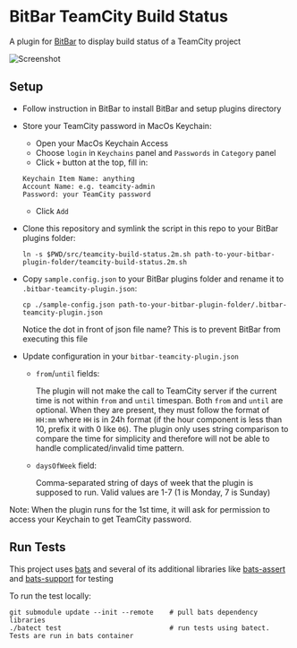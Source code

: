 # BitBar TeamCity Build Status

A plugin for [BitBar](https://github.com/matryer/bitbar) to display build status of a TeamCity project

![Screenshot](https://i.imgur.com/BJ9SNIh.png)

## Setup

- Follow instruction in BitBar to install BitBar and setup plugins directory
- Store your TeamCity password in MacOs Keychain:
    - Open your MacOs Keychain Access
    - Choose `login` in `Keychains` panel and `Passwords` in `Category` panel
    - Click `+` button at the top, fill in:
    ```
    Keychain Item Name: anything
    Account Name: e.g. teamcity-admin
    Password: your TeamCity password
    ```
    - Click `Add`

- Clone this repository and symlink the script in this repo to your BitBar plugins folder:

    ```
    ln -s $PWD/src/teamcity-build-status.2m.sh path-to-your-bitbar-plugin-folder/teamcity-build-status.2m.sh
    ```

- Copy `sample.config.json` to your BitBar plugins folder and rename it to `.bitbar-teamcity-plugin.json`:

    ```
    cp ./sample-config.json path-to-your-bitbar-plugin-folder/.bitbar-teamcity-plugin.json
    ```

    Notice the dot in front of json file name? This is to prevent BitBar from executing this file

- Update configuration in your `bitbar-teamcity-plugin.json`

    - `from`/`until` fields:

        The plugin will not make the call to TeamCity server if the current time is not within `from` and `until` timespan. Both `from` and `until` are optional. When they are present, they must follow the format of `HH:mm` where `HH` is in 24h format (if the hour component is less than 10, prefix it with 0 like `06`). The plugin only uses string comparison to compare the time for simplicity and therefore will not be able to handle complicated/invalid time pattern.

    - `daysOfWeek` field:

        Comma-separated string of days of week that the plugin is supposed to run. Valid values are 1-7 (1 is Monday, 7 is Sunday)

Note: When the plugin runs for the 1st time, it will ask for permission to access your Keychain to get TeamCity password.


## Run Tests

This project uses [bats](https://github.com/bats-core/bats-core) and several of its additional libraries like [bats-assert](https://github.com/bats-core/bats-assert) and [bats-support](https://github.com/bats-core/bats-support) for testing

To run the test locally:

```
git submodule update --init --remote    # pull bats dependency libraries
./batect test                           # run tests using batect. Tests are run in bats container
```
